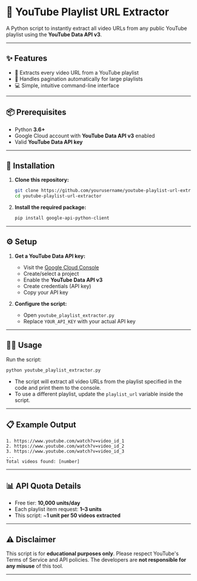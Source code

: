 # 🎵 YouTube Playlist URL Extractor

A Python script to instantly extract all video URLs from any public YouTube playlist using the **YouTube Data API v3**.

---

## ✨ Features

- 🔗 Extracts every video URL from a YouTube playlist
- 🔄 Handles pagination automatically for large playlists
- 💻 Simple, intuitive command-line interface

---

## 📦 Prerequisites

- Python **3.6+**
- Google Cloud account with **YouTube Data API v3** enabled
- Valid **YouTube Data API key**

---

## 🚀 Installation

1. **Clone this repository:**

    ```bash
    git clone https://github.com/yourusername/youtube-playlist-url-extractor.git
    cd youtube-playlist-url-extractor
    ```

2. **Install the required package:**

    ```bash
    pip install google-api-python-client
    ```

---

## ⚙️ Setup

1. **Get a YouTube Data API key:**
    - Visit the [Google Cloud Console](https://console.cloud.google.com/)
    - Create/select a project
    - Enable the **YouTube Data API v3**
    - Create credentials (API key)
    - Copy your API key

2. **Configure the script:**
    - Open `youtube_playlist_extractor.py`
    - Replace `YOUR_API_KEY` with your actual API key

---

## 🏃‍♂️ Usage

Run the script:

```bash
python youtube_playlist_extractor.py
```

- The script will extract all video URLs from the playlist specified in the code and print them to the console.
- To use a different playlist, update the `playlist_url` variable inside the script.

---

## 📋 Example Output

```
1. https://www.youtube.com/watch?v=video_id_1
2. https://www.youtube.com/watch?v=video_id_2
3. https://www.youtube.com/watch?v=video_id_3
...
Total videos found: [number]
```

---

## 📊 API Quota Details

- Free tier: **10,000 units/day**
- Each playlist item request: **1–3 units**
- This script: ~**1 unit per 50 videos extracted**

---

## ⚠️ Disclaimer

This script is for **educational purposes only**. Please respect YouTube's Terms of Service and API policies. The developers are **not responsible for any misuse** of this tool.

---
